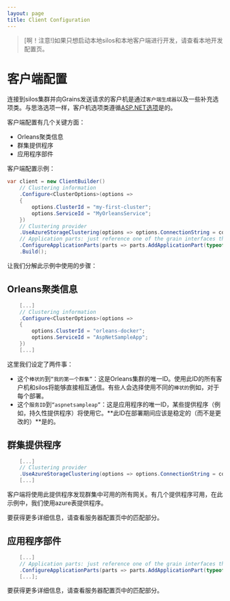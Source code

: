 ```yaml
---
layout: page
title: Client Configuration
---
```


> [啊！注意!]如果只想启动本地silos和本地客户端进行开发，请查看本地开发配置页。

# 客户端配置

连接到silos集群并向Grains发送请求的客户机是通过`客户端生成器`以及一些补充选项类。与思洛选项一样，客户机选项类遵循[ASP.NET选项](https://docs.microsoft.com/en-us/aspnet/core/fundamentals/configuration/options)是的。

客户端配置有几个关键方面：

-   Orleans聚类信息
-   群集提供程序
-   应用程序部件

客户端配置示例：

```csharp
var client = new ClientBuilder()
    // Clustering information
    .Configure<ClusterOptions>(options =>
    {
        options.ClusterId = "my-first-cluster";
        options.ServiceId = "MyOrleansService";
    })
    // Clustering provider
    .UseAzureStorageClustering(options => options.ConnectionString = connectionString)
    // Application parts: just reference one of the grain interfaces that we use
    .ConfigureApplicationParts(parts => parts.AddApplicationPart(typeof(IValueGrain).Assembly))
    .Build();
```

让我们分解此示例中使用的步骤：

## Orleans聚类信息

```csharp
    [...]
    // Clustering information
    .Configure<ClusterOptions>(options =>
    {
        options.ClusterId = "orleans-docker";
        options.ServiceId = "AspNetSampleApp";
    })
    [...]
```

这里我们设定了两件事：

-   这个`棒状的`到`“我的第一个群集”`：这是Orleans集群的唯一ID。使用此ID的所有客户机和silos将能够直接相互通信。有些人会选择使用不同的`棒状的`例如，对于每个部署。
-   这个`服务ID`到`“aspnetsampleap”`：这是应用程序的唯一ID，某些提供程序（例如，持久性提供程序）将使用它。**此ID在部署期间应该是稳定的（而不是更改的）**是的。

## 群集提供程序

```csharp
    [...]
    // Clustering provider
    .UseAzureStorageClustering(options => options.ConnectionString = connectionString)
    [...]
```

客户端将使用此提供程序发现群集中可用的所有网关。有几个提供程序可用，在此示例中，我们使用azure表提供程序。

要获得更多详细信息，请查看服务器配置页中的匹配部分。

## 应用程序部件

```csharp
    [...]
    // Application parts: just reference one of the grain interfaces that we use
    .ConfigureApplicationParts(parts => parts.AddApplicationPart(typeof(IValueGrain).Assembly)).WithReferences())
    [...];
```

要获得更多详细信息，请查看服务器配置页中的匹配部分。
